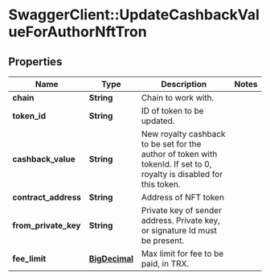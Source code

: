 # SwaggerClient::UpdateCashbackValueForAuthorNftTron

## Properties
Name | Type | Description | Notes
------------ | ------------- | ------------- | -------------
**chain** | **String** | Chain to work with. | 
**token_id** | **String** | ID of token to be updated. | 
**cashback_value** | **String** | New royalty cashback to be set for the author of token with tokenId. If set to 0, royalty is disabled for this token. | 
**contract_address** | **String** | Address of NFT token | 
**from_private_key** | **String** | Private key of sender address. Private key, or signature Id must be present. | 
**fee_limit** | [**BigDecimal**](BigDecimal.md) | Max limit for fee to be paid, in TRX. | 

